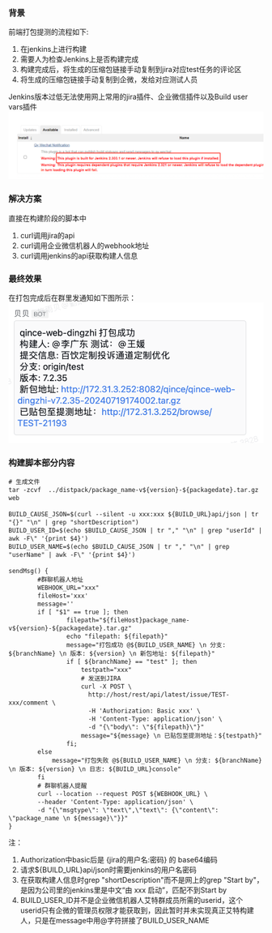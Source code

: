 ### 背景
前端打包提测的流程如下:
1. 在jenkins上进行构建
2. 需要人为检查Jenkins上是否构建完成
3. 构建完成后，将生成的压缩包链接手动复制到jira对应test任务的评论区
4. 将生成的压缩包链接手动复制到企微，发给对应测试人员

Jenkins版本过低无法使用网上常用的jira插件、企业微信插件以及Build user vars插件
![jenkins](../imgs/jenkins.png)

### 解决方案
直接在构建阶段的脚本中
1. curl调用jira的api
2. curl调用企业微信机器人的webhook地址
3. curl调用jenkins的api获取构建人信息

### 最终效果
在打包完成后在群里发通知如下图所示：
![bot](../imgs/bot.png)

### 构建脚本部分内容

```shell
# 生成文件
tar -zcvf  ../distpack/package_name-v${version}-${packagedate}.tar.gz web

BUILD_CAUSE_JSON=$(curl --silent -u xxx:xxx ${BUILD_URL}api/json | tr "{}" "\n" | grep "shortDescription")
BUILD_USER_ID=$(echo $BUILD_CAUSE_JSON | tr "," "\n" | grep "userId" | awk -F\" '{print $4}')
BUILD_USER_NAME=$(echo $BUILD_CAUSE_JSON | tr "," "\n" | grep "userName" | awk -F\" '{print $4}')

sendMsg() {
        #群聊机器人地址
        WEBHOOK_URL="xxx"
        fileHost='xxx'
        message=''
        if [ "$1" == true ]; then
                filepath="${fileHost}package_name-v${version}-${packagedate}.tar.gz"
                echo "filepath: ${filepath}"
                message="打包成功 @${BUILD_USER_NAME} \n 分支: ${branchName} \n 版本: ${version} \n 新包地址: ${filepath}"
                if [ ${branchName} == "test" ]; then
                    testpath="xxx"
                    # 发送到JIRA
                    curl -X POST \
                      http://host/rest/api/latest/issue/TEST-xxx/comment \
                      -H 'Authorization: Basic xxx' \
                      -H 'Content-Type: application/json' \
                      -d "{\"body\": \"${filepath}\"}"
                    message="${message} \n 已贴包至提测地址：${testpath}"
                fi;
        else 
            message="打包失败 @${BUILD_USER_NAME} \n 分支: ${branchName} \n 版本: ${version} \n 日志: ${BUILD_URL}console"
        fi
        # 群聊机器人提醒
        curl --location --request POST ${WEBHOOK_URL} \
        --header 'Content-Type: application/json' \
        -d "{\"msgtype\": \"text\",\"text\": {\"content\": \"package_name \n ${message}\"}}"
}
```

注：
1. Authorization中basic后是 {jira的用户名:密码} 的 base64编码
2. 请求${BUILD_URL}api/json时需要jenkins的用户名密码
3. 在获取构建人信息时grep "shortDescription"而不是网上的grep "Start by"，是因为公司里的jenkins里是中文“由 xxx 启动”，匹配不到Start by
4. BUILD_USER_ID并不是企业微信机器人艾特群成员所需的userid，这个userid只有企微的管理员权限才能获取到，因此暂时并未实现真正艾特构建人，只是在message中用@字符拼接了BUILD_USER_NAME
